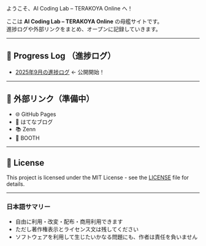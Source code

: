 ようこそ、AI Coding Lab – TERAKOYA Online へ！

ここは **AI Coding Lab – TERAKOYA Online** の母艦サイトです。  
進捗ログや外部リンクをまとめ、オープンに記録していきます。

---

## 🚀 Progress Log （進捗ログ）

- [2025年9月の進捗ログ](./progress/2025-09.md) ← 公開開始！

---

## 📂 外部リンク（準備中）

- 🌐 GitHub Pages
- 📝 はてなブログ
- 📚 Zenn
- 🛒 BOOTH

---

## 📜 License

This project is licensed under the MIT License - see the [LICENSE](./LICENSE) file for details.

---

### 日本語サマリー
- 自由に利用・改変・配布・商用利用できます  
- ただし著作権表示とライセンス文は残してください  
- ソフトウェアを利用して生じたいかなる問題にも、作者は責任を負いません  

